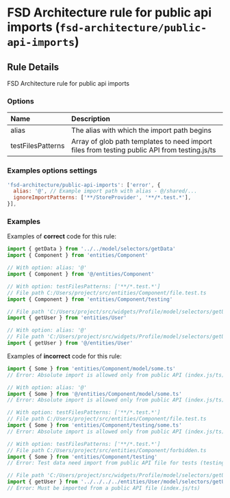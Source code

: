 # FSD Architecture rule for public api imports (`fsd-architecture/public-api-imports`)

<!-- end auto-generated rule header -->

## Rule Details

FSD Architecture rule for public api imports

### Options

| Name                     | Description                                                                                  |
| :----------------------- | :---------------------------------------------                                               |
| alias                    | The alias with which the import path begins                                                  |
| testFilesPatterns        | Array of glob path templates to need import files from testing public API from testing.js/ts |

### Examples options settings

```js
'fsd-architecture/public-api-imports': ['error', {
  alias: '@', // Example import path with alias - @/shared/...
  ignoreImportPatterns: ['**/StoreProvider', '**/*.test.*'],
}],
```

### Examples

Examples of **correct** code for this rule:

```js
import { getData } from '../../model/selectors/getData'
import { Component } from 'entities/Component'

// With option: alias: '@'
import { Component } from '@/entities/Component'

// With option: testFilesPatterns: ['**/*.test.*']
// File path C:/Users/project/src/entities/Component/file.test.ts
import { Component } from 'entities/Component/testing'

// File path 'C:/Users/project/src/widgets/Profile/model/selectors/getUserProfile.ts',
import { getUser } from 'entities/User'

// With option: alias: '@'
// File path 'C:/Users/project/src/widgets/Profile/model/selectors/getUserProfile.ts',
import { getUser } from '@/entities/User'
```

Examples of **incorrect** code for this rule:

```js
import { Some } from 'entities/Component/model/some.ts'
// Error: Absolute import is allowed only from public API (index.js/ts)

// With option: alias: '@'
import { Some } from '@/entities/Component/model/some.ts'
// Error: Absolute import is allowed only from public API (index.js/ts)

// With option: testFilesPatterns: ['**/*.test.*']
// File path C:/Users/project/src/entities/Component/file.test.ts
import { Some } from 'entities/Component/testing/some.ts'
// Error: Absolute import is allowed only from public API (index.js/ts)

// With option: testFilesPatterns: ['**/*.test.*']
// File path C:/Users/project/src/entities/Component/forbidden.ts
import { Some } from 'entities/Component/testing'
// Error: Test data need import from public API file for tests (testing.js/ts) only in files from testFilesPatterns option

// File path 'C:/Users/project/src/widgets/Profile/model/selectors/getUserProfile.ts',
import { getUser } from '../../../../entities/User/model/selectors/getUser/getUser'
// Error: Must be imported from a public API file (index.js/ts)
```